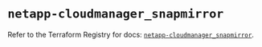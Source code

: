 # `netapp-cloudmanager_snapmirror`

Refer to the Terraform Registry for docs: [`netapp-cloudmanager_snapmirror`](https://registry.terraform.io/providers/netapp/netapp-cloudmanager/26.0.0/docs/resources/snapmirror).

